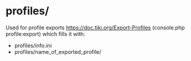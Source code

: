 # profiles/

Used for profile exports <https://doc.tiki.org/Export-Profiles> (console.php profile:export) which fills it with:

* profiles/info.ini
* profiles/name_of_exported_profile/
